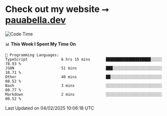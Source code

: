 # Check out my website ⭢ [pauabella.dev](https://pauabella.dev)

<!--START_SECTION:waka-->
![Code Time](http://img.shields.io/badge/Code%20Time-4%2C034%20hrs%2018%20mins-blue)

📊 **This Week I Spent My Time On** 

```text
💬 Programming Languages: 
TypeScript               6 hrs 15 mins       ████████████████████░░░░░   78.93 % 
JSON                     51 mins             ███░░░░░░░░░░░░░░░░░░░░░░   10.71 % 
Other                    40 mins             ██░░░░░░░░░░░░░░░░░░░░░░░   08.52 % 
Bash                     3 mins              ░░░░░░░░░░░░░░░░░░░░░░░░░   00.77 % 
Markdown                 2 mins              ░░░░░░░░░░░░░░░░░░░░░░░░░   00.52 % 
```


 Last Updated on 04/02/2025 10:06:18 UTC
<!--END_SECTION:waka-->
